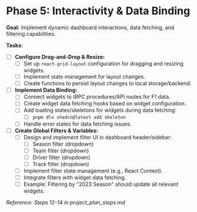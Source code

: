 # Phase 5: Interactivity & Data Binding

**Goal:** Implement dynamic dashboard interactions, data fetching, and filtering capabilities.

**Tasks:**

*   [ ] **Configure Drag-and-Drop & Resize:**
    *   [ ] Set up `react-grid-layout` configuration for dragging and resizing widgets.
    *   [ ] Implement state management for layout changes.
    *   [ ] Create functions to persist layout changes to local storage/backend.
*   [ ] **Implement Data Binding:**
    *   [ ] Connect widgets to tRPC procedures/API routes for F1 data.
    *   [ ] Create widget data fetching hooks based on widget configuration.
    *   [ ] Add loading states/skeletons for widgets during data fetching:
        *   [ ] `pnpm dlx shadcn@latest add skeleton`
    *   [ ] Handle error states for data fetching issues.
*   [ ] **Create Global Filters & Variables:**
    *   [ ] Design and implement filter UI in dashboard header/sidebar:
        *   [ ] Season filter (dropdown)
        *   [ ] Team filter (dropdown)
        *   [ ] Driver filter (dropdown)
        *   [ ] Track filter (dropdown)
    *   [ ] Implement filter state management (e.g., React Context).
    *   [ ] Integrate filters with widget data fetching.
    *   [ ] Example: Filtering by "2023 Season" should update all relevant widgets.

*Reference: Steps 12-14 in project_plan_steps.md* 